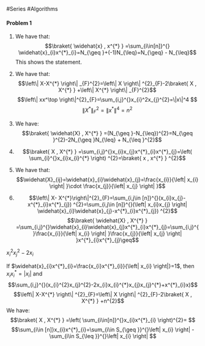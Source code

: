 #Series #Algorithms 
#### Problem 1
1. We have that: $$\braket{ \widehat{x} , x^{*} } =\sum_{i\in[n]}^{} \widehat{x}_{i}x^{*}_{i}=N_{\geq }+(-1)N_{\leq}=N_{\geq} - N_{\leq}$$This shows the statement.
2. We have that: $$\left\| X-X^{*} \right\| _{F}^{2}=\left\| X \right\| ^{2}_{F}-2\braket{ X , X^{*} } +\left\| X^{*} \right\| _{F}^{2}$$
	$$\left\| xx^\top \right\|^{2}_{F}=\sum_{i,j}^{}x_{i}^2x_{j}^{2}=\|x\|^4 $$$$\left\| X^{*} \right\| ^{2}_{F}=\left\| x^{*} \right\| ^4=n^2$$

3. We have: $$\braket{ \widehat{X} , X^{*} } =(N_{\geq }-N_{\leq})^{2}=N_{\geq }^{2}-2N_{\geq }N_{\leq} + N_{\leq }^{2}$$
4. $$\braket{ X , X^{*} } =\sum_{i,j}^{}x_{i}x_{j}x^{*}_{i}x^{*}_{j}=\left( \sum_{i}^{}x_{i}x_{i}^{*} \right) ^{2}=\braket{ x , x^{*} } ^{2}$$
5. We have that: $$\widehat{X}_{ij}=\widehat{x}_{i}\widehat{x}_{j}=\frac{x_{i}}{\left| x_{i} \right| }\cdot \frac{x_{j}}{\left| x_{j} \right| }$$
6. $$\left\| X- X^{*}\right\|^{2}_{F}=\sum_{i,j\in [n]}^{}(x_{i}x_{j}-x^{*}_{i}x^{*}_{j}) ^{2}=\sum_{i,j\in [n]}^{}(\left| x_{i}x_{j} \right| \widehat{x}_{i}\widehat{x}_{j}-x^{*}_{i}x^{*}_{j}) ^{2}$$$$\braket{ \widehat{X} , X^{*} } =\sum_{i,j}^{}\widehat{x}_{i}\widehat{x}_{j}x^{*}_{i}x^{*}_{j}=\sum_{i,j}^{}\frac{x_{i}}{\left| x_{i} \right| }\frac{x_{j}}{\left| x_{j} \right| }x^{*}_{i}x^{*}_{j}\geq$$

$x_{i}^{2}x_{j}^{2}-2x_{i}$

If $\widehat{x}_{i}x^{*}_{i}=\frac{x_{i}x^{*}_{i}}{\left| x_{i} \right|}=1$, then $x_{i}x^{*}_{i}=\left| x_{i} \right|$ and $$\sum_{i,j}^{}(x_{i}^{2}x_{j}^{2}-2x_{i}x_{i}^{*}x_{j}x_{j}^{*}+x^{*}_{i}x)$$ $$\left\| X-X^{*} \right\| ^{2}_{F}=\left\| X \right\| ^{2}_{F}-2\braket{ X , X^{*} } +n^{2}$$We have: $$\braket{ X , X^{*} } =\left( \sum_{i\in[n]}^{}x_{i}x^{*}_{i} \right)^{2}= $$
$$\sum_{i\in [n]}x_{i}x^{*}_{i}=\sum_{i\in S_{\geq }}^{}\left| x_{i} \right| -\sum_{i\in S_{\leq }}^{}\left| x_{i} \right| $$